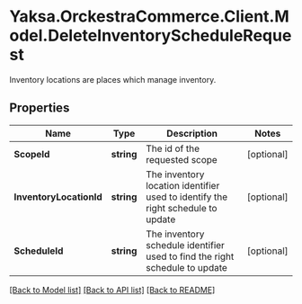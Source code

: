 # Yaksa.OrckestraCommerce.Client.Model.DeleteInventoryScheduleRequest
Inventory locations are places which manage inventory.

## Properties

Name | Type | Description | Notes
------------ | ------------- | ------------- | -------------
**ScopeId** | **string** | The id of the requested scope | [optional] 
**InventoryLocationId** | **string** | The inventory location identifier used to identify the right schedule to update | [optional] 
**ScheduleId** | **string** | The inventory schedule identifier used to find the right schedule to update | [optional] 

[[Back to Model list]](../README.md#documentation-for-models) [[Back to API list]](../README.md#documentation-for-api-endpoints) [[Back to README]](../README.md)

